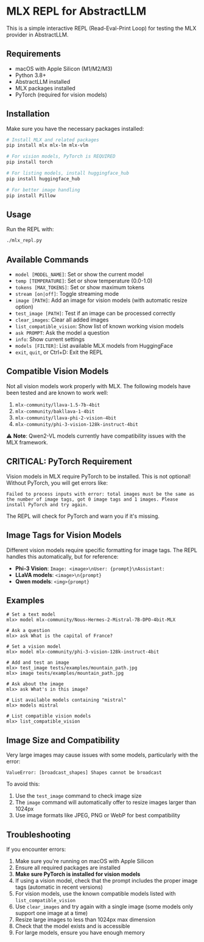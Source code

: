 # MLX REPL for AbstractLLM

This is a simple interactive REPL (Read-Eval-Print Loop) for testing the MLX provider in AbstractLLM.

## Requirements

- macOS with Apple Silicon (M1/M2/M3)
- Python 3.8+
- AbstractLLM installed
- MLX packages installed
- PyTorch (required for vision models)

## Installation

Make sure you have the necessary packages installed:

```bash
# Install MLX and related packages
pip install mlx mlx-lm mlx-vlm

# For vision models, PyTorch is REQUIRED
pip install torch

# For listing models, install huggingface_hub
pip install huggingface_hub

# For better image handling
pip install Pillow
```

## Usage

Run the REPL with:

```bash
./mlx_repl.py
```

## Available Commands

- `model [MODEL_NAME]`: Set or show the current model
- `temp [TEMPERATURE]`: Set or show temperature (0.0-1.0)
- `tokens [MAX_TOKENS]`: Set or show maximum tokens
- `stream [on|off]`: Toggle streaming mode
- `image [PATH]`: Add an image for vision models (with automatic resize option)
- `test_image [PATH]`: Test if an image can be processed correctly
- `clear_images`: Clear all added images
- `list_compatible_vision`: Show list of known working vision models
- `ask PROMPT`: Ask the model a question
- `info`: Show current settings
- `models [FILTER]`: List available MLX models from HuggingFace
- `exit`, `quit`, or Ctrl+D: Exit the REPL

## Compatible Vision Models

Not all vision models work properly with MLX. The following models have been tested and are known to work well:

1. `mlx-community/llava-1.5-7b-4bit`
2. `mlx-community/bakllava-1-4bit`
3. `mlx-community/llava-phi-2-vision-4bit`
4. `mlx-community/phi-3-vision-128k-instruct-4bit`

⚠️ **Note**: Qwen2-VL models currently have compatibility issues with the MLX framework.

## CRITICAL: PyTorch Requirement

Vision models in MLX require PyTorch to be installed. This is not optional! Without PyTorch, you will get errors like:

```
Failed to process inputs with error: total images must be the same as the number of image tags, got 0 image tags and 1 images. Please install PyTorch and try again.
```

The REPL will check for PyTorch and warn you if it's missing.

## Image Tags for Vision Models

Different vision models require specific formatting for image tags. The REPL handles this automatically, but for reference:

- **Phi-3 Vision**: `Image: <image>\nUser: {prompt}\nAssistant:`
- **LLaVA models**: `<image>\n{prompt}`
- **Qwen models**: `<img>{prompt}`

## Examples

```
# Set a text model
mlx> model mlx-community/Nous-Hermes-2-Mistral-7B-DPO-4bit-MLX

# Ask a question
mlx> ask What is the capital of France?

# Set a vision model
mlx> model mlx-community/phi-3-vision-128k-instruct-4bit

# Add and test an image
mlx> test_image tests/examples/mountain_path.jpg
mlx> image tests/examples/mountain_path.jpg

# Ask about the image
mlx> ask What's in this image?

# List available models containing "mistral"
mlx> models mistral

# List compatible vision models
mlx> list_compatible_vision
```

## Image Size and Compatibility

Very large images may cause issues with some models, particularly with the error:
```
ValueError: [broadcast_shapes] Shapes cannot be broadcast
```

To avoid this:
1. Use the `test_image` command to check image size
2. The `image` command will automatically offer to resize images larger than 1024px
3. Use image formats like JPEG, PNG or WebP for best compatibility

## Troubleshooting

If you encounter errors:

1. Make sure you're running on macOS with Apple Silicon
2. Ensure all required packages are installed
3. **Make sure PyTorch is installed for vision models**
4. If using a vision model, check that the prompt includes the proper image tags (automatic in recent versions)
5. For vision models, use the known compatible models listed with `list_compatible_vision`
6. Use `clear_images` and try again with a single image (some models only support one image at a time)
7. Resize large images to less than 1024px max dimension
8. Check that the model exists and is accessible
9. For large models, ensure you have enough memory 